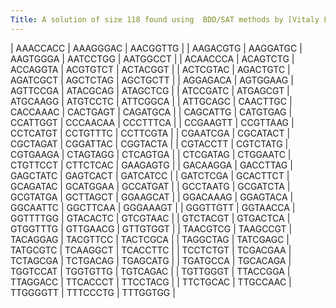 ```yaml
---
Title: A solution of size 118 found using  BDD/SAT methods by [Vitaly Lagoon](mailto:lagoon@cadence.com).
---
```


| AAACCACC | AAAGGGAC | AACGGTTG |
| AAGACGTG | AAGGATGC | AAGTGGGA | AATCCTGG | AATGGCCT |
| ACAACCCA | ACAGTCTG | ACCAGGTA | ACGTGTCT | ACTACGGT |
| ACTCGTAC | AGACTGTC | AGATCGCT | AGCTCTAG | AGCTGCTT |
| AGGAGACA | AGTGGAAG | AGTTCCGA | ATACGCAG | ATAGCTCG |
| ATCCGATC | ATGAGCGT | ATGCAAGG | ATGTCCTC | ATTCGGCA |
| ATTGCAGC | CAACTTGC | CACCAAAC | CACTGAGT | CAGATGCA |
| CAGCATTG | CATGTGAG | CCATTGGT | CCCAACAA | CCCTTTCA |
| CCGAAGTT | CCGTTAAG | CCTCATGT | CCTGTTTC | CCTTCGTA |
| CGAATCGA | CGCATACT | CGCTAGAT | CGGATTAC | CGGTACTA |
| CGTACCTT | CGTCTATG | CGTGAAGA | CTAGTAGG | CTCAGTGA |
| CTCGATAG | CTGGAATC | CTGTTCCT | CTTCTCAC | GAAGAGTG |
| GACAAGGA | GACCTTAG | GAGCTATC | GAGTCACT | GATCATCC |
| GATCTCGA | GCACTTCT | GCAGATAC | GCATGGAA | GCCATGAT |
| GCCTAATG | GCGATCTA | GCGTATGA | GCTTAGCT | GGAAGCAT |
| GGACAAAG | GGAGTACA | GGCAATTC | GGCTTCAA | GGGAAAGT |
| GGGTTGTT | GGTAACCA | GGTTTTGG | GTACACTC | GTCGTAAC |
| GTCTACGT | GTGACTCA | GTGGTTTG | GTTGAACG | GTTGTGGT |
| TAACGTCG | TAAGCCGT | TACAGGAG | TACGTTCC | TACTCGCA |
| TAGGCTAG | TATCGAGC | TATGCGTC | TCAAGGCT | TCACCTTC |
| TCCTCTGT | TCGACGAA | TCTAGCGA | TCTGACAG | TGAGCATG |
| TGATGCCA | TGCACAGA | TGGTCCAT | TGGTGTTG | TGTCAGAC |
| TGTTGGGT | TTACCGGA | TTAGGACC | TTCACCCT | TTCCTACG |
| TTCTGCAC | TTGCCAAC | TTGGGGTT | TTTCCCTG | TTTGGTGG |

